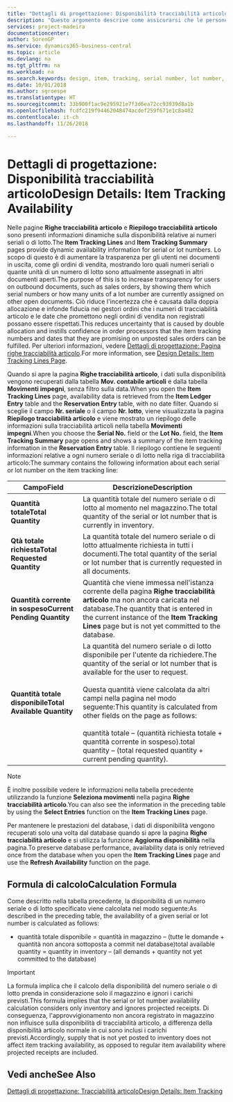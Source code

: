 ```yaml
---
title: "Dettagli di progettazione: Disponibilità tracciabilità articolo | Microsoft Docs"
description: "Questo argomento descrive come assicurarsi che le persone che elaborano ordini possono basarsi sulla disponibilità dei numeri seriali o di lotto."
services: project-madeira
documentationcenter: 
author: SorenGP
ms.service: dynamics365-business-central
ms.topic: article
ms.devlang: na
ms.tgt_pltfrm: na
ms.workload: na
ms.search.keywords: design, item, tracking, serial number, lot number, outbound documents
ms.date: 10/01/2018
ms.author: sgroespe
ms.translationtype: HT
ms.sourcegitcommit: 33b900f1ac9e295921e7f3d6ea72cc93939d8a1b
ms.openlocfilehash: fcdfc219f94462048474acdef259f671e1c8a402
ms.contentlocale: it-ch
ms.lasthandoff: 11/26/2018

---
```

# <a name="design-details-item-tracking-availability"></a><span data-ttu-id="4e702-103">Dettagli di progettazione: Disponibilità tracciabilità articolo</span><span class="sxs-lookup"><span data-stu-id="4e702-103">Design Details: Item Tracking Availability</span></span>
<span data-ttu-id="4e702-104">Nelle pagine **Righe tracciabilità articolo** e **Riepilogo tracciabilità articolo** sono presenti informazioni dinamiche sulla disponibilità relative ai numeri seriali o di lotto.</span><span class="sxs-lookup"><span data-stu-id="4e702-104">The **Item Tracking Lines** and **Item Tracking Summary** pages provide dynamic availability information for serial or lot numbers.</span></span> <span data-ttu-id="4e702-105">Lo scopo di questo è di aumentare la trasparenza per gli utenti nei documenti in uscita, come gli ordini di vendita, mostrando loro quali numeri seriali o quante unità di un numero di lotto sono attualmente assegnati in altri documenti aperti.</span><span class="sxs-lookup"><span data-stu-id="4e702-105">The purpose of this is to increase transparency for users on outbound documents, such as sales orders, by showing them which serial numbers or how many units of a lot number are currently assigned on other open documents.</span></span> <span data-ttu-id="4e702-106">Ciò riduce l'incertezza che è causata dalla doppia allocazione e infonde fiducia nei gestori ordini che i numeri di tracciabilità articolo e le date che promettono negli ordini di vendita non registrati possano essere rispettati.</span><span class="sxs-lookup"><span data-stu-id="4e702-106">This reduces uncertainty that is caused by double allocation and instills confidence in order processors that the item tracking numbers and dates that they are promising on unposted sales orders can be fulfilled.</span></span> <span data-ttu-id="4e702-107">Per ulteriori informazioni, vedere [Dettagli di progettazione: Pagina righe tracciabilità articolo](design-details-item-tracking-lines-window.md).</span><span class="sxs-lookup"><span data-stu-id="4e702-107">For more information, see [Design Details: Item Tracking Lines Page](design-details-item-tracking-lines-window.md).</span></span>  

<span data-ttu-id="4e702-108">Quando si apre la pagina **Righe tracciabilità articolo**, i dati sulla disponibilità vengono recuperati dalla tabella **Mov. contabile articoli** e dalla tabella **Movimenti impegni**, senza filtro sulla data.</span><span class="sxs-lookup"><span data-stu-id="4e702-108">When you open the **Item Tracking Lines** page, availability data is retrieved from the **Item Ledger Entry** table and the **Reservation Entry** table, with no date filter.</span></span> <span data-ttu-id="4e702-109">Quando si sceglie il campo **Nr. seriale** o il campo **Nr. lotto**, viene visualizzata la pagina **Riepilogo tracciabilità articolo** e viene mostrato un riepilogo delle informazioni sulla tracciabilità articoli nella tabella **Movimenti impegni**.</span><span class="sxs-lookup"><span data-stu-id="4e702-109">When you choose the **Serial No.** field or the **Lot No.** field, the **Item Tracking Summary** page opens and shows a summary of the item tracking information in the **Reservation Entry** table.</span></span> <span data-ttu-id="4e702-110">Il riepilogo contiene le seguenti informazioni relative a ogni numero seriale o di lotto nella riga di tracciabilità articolo:</span><span class="sxs-lookup"><span data-stu-id="4e702-110">The summary contains the following information about each serial or lot number on the item tracking line:</span></span>  

|<span data-ttu-id="4e702-111">Campo</span><span class="sxs-lookup"><span data-stu-id="4e702-111">Field</span></span>|<span data-ttu-id="4e702-112">Descrizione</span><span class="sxs-lookup"><span data-stu-id="4e702-112">Description</span></span>|  
|---------------------------------|---------------------------------------|  
|<span data-ttu-id="4e702-113">**Quantità totale**</span><span class="sxs-lookup"><span data-stu-id="4e702-113">**Total Quantity**</span></span>|<span data-ttu-id="4e702-114">La quantità totale del numero seriale o di lotto al momento nel magazzino.</span><span class="sxs-lookup"><span data-stu-id="4e702-114">The total quantity of the serial or lot number that is currently in inventory.</span></span>|  
|<span data-ttu-id="4e702-115">**Qtà totale richiesta**</span><span class="sxs-lookup"><span data-stu-id="4e702-115">**Total Requested Quantity**</span></span>|<span data-ttu-id="4e702-116">La quantità totale del numero seriale o di lotto attualmente richiesta in tutti i documenti.</span><span class="sxs-lookup"><span data-stu-id="4e702-116">The total quantity of the serial or lot number that is currently requested in all documents.</span></span>|  
|<span data-ttu-id="4e702-117">**Quantità corrente in sospeso**</span><span class="sxs-lookup"><span data-stu-id="4e702-117">**Current Pending Quantity**</span></span>|<span data-ttu-id="4e702-118">Quantità che viene immessa nell'istanza corrente della pagina **Righe tracciabilità articolo** ma non ancora caricata nel database.</span><span class="sxs-lookup"><span data-stu-id="4e702-118">The quantity that is entered in the current instance of the **Item Tracking Lines** page but is not yet committed to the database.</span></span>|  
|<span data-ttu-id="4e702-119">**Quantità totale disponibile**</span><span class="sxs-lookup"><span data-stu-id="4e702-119">**Total Available Quantity**</span></span>|<span data-ttu-id="4e702-120">La quantità del numero seriale o di lotto disponibile per l'utente da richiedere.</span><span class="sxs-lookup"><span data-stu-id="4e702-120">The quantity of the serial or lot number that is available for the user to request.</span></span><br /><br /> <span data-ttu-id="4e702-121">Questa quantità viene calcolata da altri campi nella pagina nel modo seguente:</span><span class="sxs-lookup"><span data-stu-id="4e702-121">This quantity is calculated from other fields on the page as follows:</span></span><br /><br /> <span data-ttu-id="4e702-122">quantità totale – (quantità richiesta totale + quantità corrente in sospeso).</span><span class="sxs-lookup"><span data-stu-id="4e702-122">total quantity – (total requested quantity + current pending quantity).</span></span>|  

> [!NOTE]  
>  <span data-ttu-id="4e702-123">È inoltre possibile vedere le informazioni nella tabella precedente utilizzando la funzione **Seleziona movimenti** nella pagina **Righe tracciabilità articolo**.</span><span class="sxs-lookup"><span data-stu-id="4e702-123">You can also see the information in the preceding table by using the **Select Entries** function on the **Item Tracking Lines** page.</span></span>  

<span data-ttu-id="4e702-124">Per mantenere le prestazioni del database, i dati di disponibilità vengono recuperati solo una volta dal database quando si apre la pagina **Righe tracciabilità articolo** e si utilizza la funzione **Aggiorna disponibilità** nella pagina.</span><span class="sxs-lookup"><span data-stu-id="4e702-124">To preserve database performance, availability data is only retrieved once from the database when you open the **Item Tracking Lines** page and use the **Refresh Availability** function on the page.</span></span>  

## <a name="calculation-formula"></a><span data-ttu-id="4e702-125">Formula di calcolo</span><span class="sxs-lookup"><span data-stu-id="4e702-125">Calculation Formula</span></span>  
<span data-ttu-id="4e702-126">Come descritto nella tabella precedente, la disponibilità di un numero seriale o di lotto specificato viene calcolata nel modo seguente:</span><span class="sxs-lookup"><span data-stu-id="4e702-126">As described in the preceding table, the availability of a given serial or lot number is calculated as follows:</span></span>  

* <span data-ttu-id="4e702-127">quantità totale disponibile = quantità in magazzino – (tutte le domande + quantità non ancora sottoposta a commit nel database)</span><span class="sxs-lookup"><span data-stu-id="4e702-127">total available quantity = quantity in inventory – (all demands + quantity not yet committed to the database)</span></span>  

> [!IMPORTANT]  
>  <span data-ttu-id="4e702-128">La formula implica che il calcolo della disponibilità del numero seriale o di lotto prenda in considerazione solo il magazzino e ignori i carichi previsti.</span><span class="sxs-lookup"><span data-stu-id="4e702-128">This formula implies that the serial or lot number availability calculation considers only inventory and ignores projected receipts.</span></span> <span data-ttu-id="4e702-129">Di conseguenza, l'approvvigionamento non ancora registrato in magazzino non influisce sulla disponibilità di tracciabilità articolo, a differenza della disponibilità articolo normale in cui sono inclusi i carichi previsti.</span><span class="sxs-lookup"><span data-stu-id="4e702-129">Accordingly, supply that is not yet posted to inventory does not affect item tracking availability, as opposed to regular item availability where projected receipts are included.</span></span>  

## <a name="see-also"></a><span data-ttu-id="4e702-130">Vedi anche</span><span class="sxs-lookup"><span data-stu-id="4e702-130">See Also</span></span>  
[<span data-ttu-id="4e702-131">Dettagli di progettazione: Tracciabilità articolo</span><span class="sxs-lookup"><span data-stu-id="4e702-131">Design Details: Item Tracking</span></span>](design-details-item-tracking.md)

